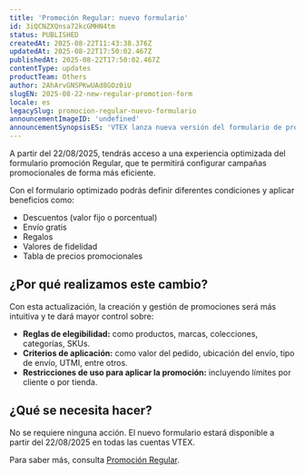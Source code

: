 ```yaml
---
title: 'Promoción Regular: nuevo formulario'
id: 3iQCNZXQnsa72kcGMHN4tm
status: PUBLISHED
createdAt: 2025-08-22T11:43:38.376Z
updatedAt: 2025-08-22T17:50:02.467Z
publishedAt: 2025-08-22T17:50:02.467Z
contentType: updates
productTeam: Others
author: 2AhArvGNSPKwUAd8GOz0iU
slugEN: 2025-08-22-new-regular-promotion-form
locale: es
legacySlug: promocion-regular-nuevo-formulario
announcementImageID: 'undefined'
announcementSynopsisES: 'VTEX lanza nueva versión del formulario de promoción Regular con usabilidad optimizada.'
---
```


A partir del 22/08/2025, tendrás acceso a una experiencia optimizada del formulario promoción Regular, que te permitirá configurar campañas promocionales de forma más eficiente.

Con el formulario optimizado podrás definir diferentes condiciones y aplicar beneficios como:

- Descuentos (valor fijo o porcentual)
- Envío gratis
- Regalos
- Valores de fidelidad
- Tabla de precios promocionales

## ¿Por qué realizamos este cambio?
Con esta actualización, la creación y gestión de promociones será más intuitiva y te dará mayor control sobre:

- **Reglas de elegibilidad:** como productos, marcas, colecciones, categorías, SKUs.
- **Criterios de aplicación:** como valor del pedido, ubicación del envío, tipo de envío, UTMI, entre otros.
- **Restricciones de uso para aplicar la promoción:** incluyendo límites por cliente o por tienda.

## ¿Qué se necesita hacer?
No se requiere ninguna acción. El nuevo formulario estará disponible a partir del 22/08/2025 en todas las cuentas VTEX.

Para saber más, consulta [Promoción Regular](/en/tutorial/promocao-regular-pt--tutorials_327).

